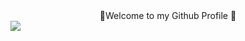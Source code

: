<div size=200 align="center">🌇Welcome to my Github Profile 🌆</div>
<img src="https://user-images.githubusercontent.com/74038190/212284100-561aa473-3905-4a80-b561-0d28506553ee.gif"></img>

